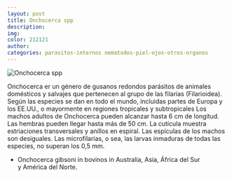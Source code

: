 ```yaml
---
layout: post
title: Onchocerca spp
description:
img:
color: 212121
author:
categories: parasitos-internos nematodos-piel-ojos-otros-organos
---
```

![Onchocerca spp]({{site.baseurl}}/images/image18.png)

Onchocerca er un género de gusanos redondos parásitos de animales domésticos y salvajes que pertenecen al grupo de las filarias (Filarioidea). Según las especies se dan en todo el mundo, incluidas partes de Europa y los EE.UU., o mayormente en regiones tropicales y subtropicales
Los machos adultos de Onchocerca pueden alcanzar hasta 6 cm de longitud. Las hembras pueden llegar hasta más de 50 cm. La cutícula muestra estriaciones transversales y anillos en espiral. Las espículas de los machos son desiguales. Las microfilarias, o sea, las larvas inmaduras de todas las especies, no superan los 0,5 mm.

*	Onchocerca gibsoni in bovinos in Australia, Asia, África del Sur y América del Norte.
